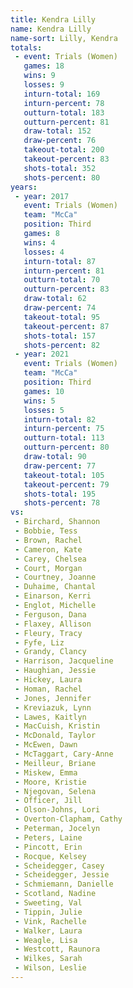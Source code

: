 ```yaml
---
title: Kendra Lilly
name: Kendra Lilly
name-sort: Lilly, Kendra
totals:
 - event: Trials (Women)
   games: 18
   wins: 9
   losses: 9
   inturn-total: 169
   inturn-percent: 78
   outturn-total: 183
   outturn-percent: 81
   draw-total: 152
   draw-percent: 76
   takeout-total: 200
   takeout-percent: 83
   shots-total: 352
   shots-percent: 80
years:
 - year: 2017
   event: Trials (Women)
   team: "McCa"
   position: Third
   games: 8
   wins: 4
   losses: 4
   inturn-total: 87
   inturn-percent: 81
   outturn-total: 70
   outturn-percent: 83
   draw-total: 62
   draw-percent: 74
   takeout-total: 95
   takeout-percent: 87
   shots-total: 157
   shots-percent: 82
 - year: 2021
   event: Trials (Women)
   team: "McCa"
   position: Third
   games: 10
   wins: 5
   losses: 5
   inturn-total: 82
   inturn-percent: 75
   outturn-total: 113
   outturn-percent: 80
   draw-total: 90
   draw-percent: 77
   takeout-total: 105
   takeout-percent: 79
   shots-total: 195
   shots-percent: 78
vs:
 - Birchard, Shannon
 - Bobbie, Tess
 - Brown, Rachel
 - Cameron, Kate
 - Carey, Chelsea
 - Court, Morgan
 - Courtney, Joanne
 - Duhaime, Chantal
 - Einarson, Kerri
 - Englot, Michelle
 - Ferguson, Dana
 - Flaxey, Allison
 - Fleury, Tracy
 - Fyfe, Liz
 - Grandy, Clancy
 - Harrison, Jacqueline
 - Haughian, Jessie
 - Hickey, Laura
 - Homan, Rachel
 - Jones, Jennifer
 - Kreviazuk, Lynn
 - Lawes, Kaitlyn
 - MacCuish, Kristin
 - McDonald, Taylor
 - McEwen, Dawn
 - McTaggart, Cary-Anne
 - Meilleur, Briane
 - Miskew, Emma
 - Moore, Kristie
 - Njegovan, Selena
 - Officer, Jill
 - Olson-Johns, Lori
 - Overton-Clapham, Cathy
 - Peterman, Jocelyn
 - Peters, Laine
 - Pincott, Erin
 - Rocque, Kelsey
 - Scheidegger, Casey
 - Scheidegger, Jessie
 - Schmiemann, Danielle
 - Scotland, Nadine
 - Sweeting, Val
 - Tippin, Julie
 - Vink, Rachelle
 - Walker, Laura
 - Weagle, Lisa
 - Westcott, Raunora
 - Wilkes, Sarah
 - Wilson, Leslie
---
```

